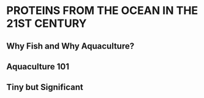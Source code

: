 # PROTEINS FROM THE OCEAN IN THE 21ST CENTURY

## Why Fish and Why Aquaculture?

## Aquaculture 101

## Tiny but Significant

